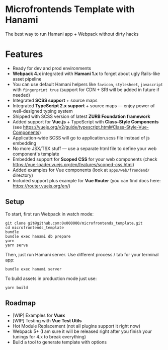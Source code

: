 # Microfrontends Template with Hanami

The best way to run Hamani app + Webpack without dirty hacks 

# Features

* Ready for dev and prod environments
* **Webpack 4.x** integrated with **Hamani 1.x** to forget about ugly Rails-like asset pipeline
* You can use default Hamani helpers like `favicon`, `stylesheet`, `javascript` with `fingerprint true` (support for CDN + SRI will be added in future if needed)
* Integrated **SCSS support** + source maps
* Integrated **TypeScript 2.x support** + source maps — enjoy power of well-designed typing system
* Shipped with SCSS version of latest **ZURB Foundation framework**
* Added support for **Vue.js** + TypeScript with **Class-Style Components** (see https://vuejs.org/v2/guide/typescript.html#Class-Style-Vue-Components)
* Application-wide SCSS will go to application.scss file instead of js embedding
* No more JSX/TSX stuff — use a separate html file to define your web component's template 
* Embedded support for **Scoped CSS** for your web components (check https://vue-loader.vuejs.org/en/features/scoped-css.html)
* Added examples for Vue components (look at `apps/web/frondend/` directory)
* Included support plus example for **Vue Router** (you can find docs here: https://router.vuejs.org/en/)  


## Setup

To start, first run Webpack in watch mode:

```
git clone git@github.com:0x000000/microfrontends_template.git
cd microfrontends_template
bundle
bundle exec hanami db prepare
yarn
yarn serve
```

Then, just run Hamani server. Use different process / tab for your terminal app:

```
bundle exec hanami server
```

To build assets in production mode just use:

```
yarn build
```


## Roadmap

* [WIP] Examples for **Vuex**
* [WIP] Testing with **Vue Test Utils**
* Hot Module Replacement (not all plugins support it right now)
* Webpack 5+ (I am sure it will be released right after you finish your tunings for 4.x to break everything)
* Build a tool to generate template with options
